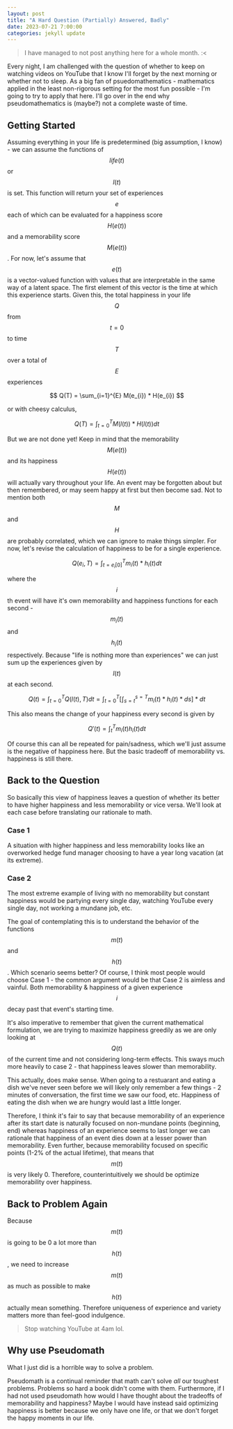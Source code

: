 ```yaml
---
layout: post
title: "A Hard Question (Partially) Answered, Badly"
date: 2023-07-21 7:00:00
categories: jekyll update
---
```


<script src="https://cdn.mathjax.org/mathjax/latest/MathJax.js?config=TeX-AMS-MML_HTMLorMML" type="text/javascript"></script>

> I have managed to not post anything here for a whole month. :<

Every night, I am challenged with the question of whether to keep on watching videos on YouTube that I know I'll forget by the next morning or whether not to sleep. As a big fan of psuedomathematics - mathematics applied in the least non-rigorous setting for the most fun possible - I'm going to try to apply that here. I'll go over in the end why pseudomathematics is (maybe?) not a complete waste of time.

## Getting Started

Assuming everything in your life is predetermined (big assumption, I know) - we can assume the functions of $$ life(t) $$ or $$ l(t) $$ is set. This function will return your set of experiences $$ e $$ each of which can be evaluated for a happiness score $$ H(e(t)) $$ and a memorability score $$ M(e(t)) $$. For now, let's assume that $$ e(t) $$ is a vector-valued function with values that are interpretable in the same way of a latent space. The first element of this vector is the time at which this experience starts. Given this, the total happiness in your life $$ Q $$ from $$ t=0 $$ to time $$ T $$ over a total of $$ E $$ experiences

$$
Q(T) = \sum_{i=1}^{E} M(e_{i}) * H(e_{i})
$$

or with cheesy calculus,

$$
Q(T) = \int_{t=0}^{T} M(l(t)) * H(l(t)) dt
$$

But we are not done yet! Keep in mind that the memorability $$ M(e(t)) $$ and its happiness $$ H(e(t)) $$ will actually vary throughout your life. An event may be forgotten about but then remembered, or may seem happy at first but then become sad. Not to mention both $$ M $$ and $$ H $$ are probably correlated, which we can ignore to make things simpler. For now, let's revise the calculation of happiness to be for a single experience.

$$
Q(e_{i}, T) = \int_{t=e_{i}[0]}^{T} m_{i}(t) * h_{i}(t) dt
$$

where the $$i$$th event will have it's own memorability and happiness functions for each second - $$m_{i}(t)$$ and $$h_{i}(t)$$ respectively. Because "life is nothing more than experiences" we can just sum up the experiences given by $$ l(t) $$ at each second.

$$
Q(t) = \int_{t=0}^{T} Q(l(t), T)dt = \int_{t=0}^{T} [\int_{s=t}^{s=T} m_{i}(t) * h_{i}(t) * ds] * dt
$$

This also means the change of your happiness every second is given by

$$
    Q'(t)= \int_{t}^{T} m_{i}(t) h_{i}(t) dt
$$

Of course this can all be repeated for pain/sadness, which we'll just assume is the negative of happiness here. But the basic tradeoff of memorability vs. happiness is still there.

## Back to the Question

So basically this view of happiness leaves a question of whether its better to have higher happiness and less memorability or vice versa. We'll look at each case before translating our rationale to math.

### Case 1

A situation with higher happiness and less memorability looks like an overworked hedge fund manager choosing to have a year long vacation (at its extreme).

### Case 2

The most extreme example of living with no memorability but constant happiness would be partying every single day, watching YouTube every single day, not working a mundane job, etc.

The goal of contemplating this is to understand the behavior of the functions $$m(t) $$ and $$h(t)$$. Which scenario seems better? Of course, I think most people would choose Case 1 - the common argument would be that Case 2 is aimless and vainful. Both memorability & happiness of a given experience $$ i $$ decay past that event's starting time.

It's also imperative to remember that given the current mathematical formulation, we are trying to maximize happiness greedily as we are only looking at $$ Q(t) $$ of the current time and not considering long-term effects. This sways much more heavily to case 2 - that happiness leaves slower than memorability.

This actually, does make sense. When going to a restuarant and eating a dish we've never seen before we will likely only remember a few things - 2 minutes of conversation, the first time we saw our food, etc. Happiness of eating the dish when we are hungry would last a little longer.

Therefore, I think it's fair to say that because memorability of an experience after its start date is naturally focused on non-mundane points (beginning, end) whereas happiness of an experience seems to last longer we can rationale that happiness of an event dies down at a lesser power than memorability. Even further, because memorability focused on specific points (1-2% of the actual lifetime), that means that $$ m(t) $$ is very likely 0. Therefore, counterintuitively we should be optimize memorability over happiness.

## Back to Problem Again

Because $$ m(t) $$ is going to be 0 a lot more than $$ h(t) $$, we need to increase $$ m(t) $$ as much as possible to make $$ h(t) $$ actually mean something. Therefore uniqueness of experience and variety matters more than feel-good indulgence.

> Stop watching YouTube at 4am lol.

## Why use Pseudomath

What I just did is a horrible way to solve a problem.

Pseudomath is a continual reminder that math can't solve _all_ our toughest problems. Problems so hard a book didn't come with them. Furthermore, if I had not used pseudomath how would I have thought about the tradeoffs of memorability and happiness? Maybe I would have instead said optimizing happiness is better because we only have one life, or that we don't forget the happy moments in our life.

